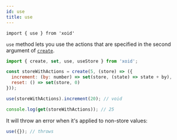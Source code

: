 ```yaml
---
id: use
title: use
---
```


`import { use } from 'xoid'`

`use` method lets you use the actions that are specified in the second argument of [`create`](create#defining-store-actions).

```js
import { create, set, use, useStore } from 'xoid';

const storeWithActions = create(5, (store) => ({
  increment: (by: number) => set(store, (state) => state + by),
  reset: () => set(store, 0)
}));

use(storeWithActions).increment(20); // void

console.log(get(storeWithActions)); // 25
```

It will throw an error when it's applied to non-store values:

```js
use({}); // throws
```
